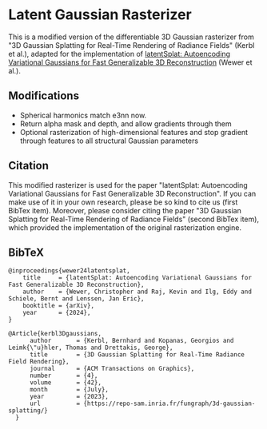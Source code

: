 # Latent Gaussian Rasterizer
This is a modified version of the differentiable 3D Gaussian rasterizer from "3D Gaussian Splatting for Real-Time Rendering of Radiance Fields" (Kerbl et al.), adapted for the implementation of <a href="https://geometric-rl.mpi-inf.mpg.de/latentsplat/">latentSplat: Autoencoding Variational Gaussians for Fast Generalizable 3D Reconstruction</a> (Wewer et al.).

## Modifications

- Spherical harmonics match e3nn now.
- Return alpha mask and depth, and allow gradients through them
- Optional rasterization of high-dimensional features and stop gradient through features to all structural Gaussian parameters

## Citation

This modified rasterizer is used for the paper "latentSplat: Autoencoding Variational Gaussians for Fast Generalizable 3D Reconstruction". If you can make use of it in your own research, please be so kind to cite us (first BibTex item).
Moreover, please consider citing the paper "3D Gaussian Splatting for Real-Time Rendering of Radiance Fields" (second BibTex item), which provided the implementation of the original rasterization engine.

<section class="section" id="BibTeX">
  <div class="container is-max-desktop content">
    <h2 class="title">BibTeX</h2>
    <pre><code>@inproceedings{wewer24latentsplat,
    title     = {latentSplat: Autoencoding Variational Gaussians for Fast Generalizable 3D Reconstruction},
    author    = {Wewer, Christopher and Raj, Kevin and Ilg, Eddy and Schiele, Bernt and Lenssen, Jan Eric},
    booktitle = {arXiv},
    year      = {2024},
}</code></pre>

  <pre><code>@Article{kerbl3Dgaussians,
      author       = {Kerbl, Bernhard and Kopanas, Georgios and Leimk{\"u}hler, Thomas and Drettakis, George},
      title        = {3D Gaussian Splatting for Real-Time Radiance Field Rendering},
      journal      = {ACM Transactions on Graphics},
      number       = {4},
      volume       = {42},
      month        = {July},
      year         = {2023},
      url          = {https://repo-sam.inria.fr/fungraph/3d-gaussian-splatting/}
  }</code></pre>
  </div>
  
</section>

